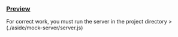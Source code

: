 
### [Preview](https://onefun1.github.io/temy-test-environment/)

 For correct work, you must run the server in the project directory  > (./aside/mock-server/server.js)
